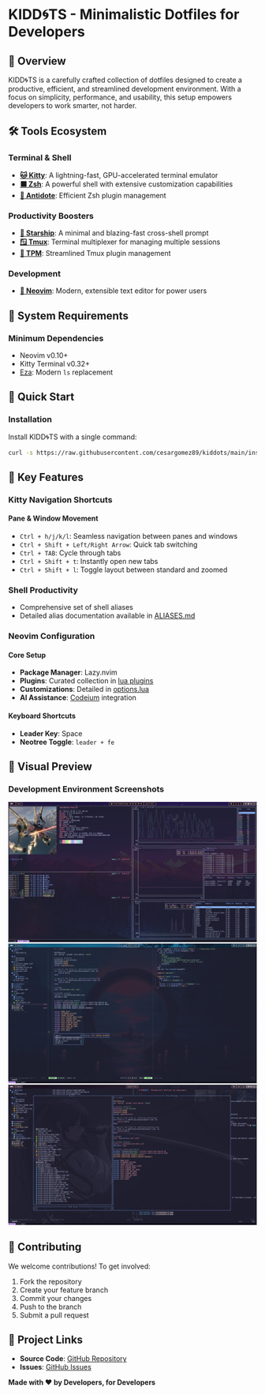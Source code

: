 # KIDD🌀TS - Minimalistic Dotfiles for Developers

## 🌟 Overview

KIDD🌀TS is a carefully crafted collection of dotfiles designed to create a productive, efficient, and streamlined development environment. With a focus on simplicity, performance, and usability, this setup empowers developers to work smarter, not harder.

## 🛠 Tools Ecosystem

### Terminal & Shell
- **[🐱 Kitty](https://sw.kovidgoyal.net/kitty/)**: A lightning-fast, GPU-accelerated terminal emulator
- **[⬛ Zsh](https://www.zsh.org/)**: A powerful shell with extensive customization capabilities
- **[💉 Antidote](https://getantidote.github.io/)**: Efficient Zsh plugin management

### Productivity Boosters
- **[🚀 Starship](https://starship.rs/)**: A minimal and blazing-fast cross-shell prompt
- **[🪟 Tmux](https://tmux.github.io/)**: Terminal multiplexer for managing multiple sessions
- **[🔌 TPM](https://github.com/tmux-plugins/tpm)**: Streamlined Tmux plugin management

### Development
- **[📓 Neovim](https://neovim.io/)**: Modern, extensible text editor for power users

## 🔧 System Requirements

### Minimum Dependencies
- Neovim v0.10+
- Kitty Terminal v0.32+
- [Eza](https://github.com/eza-community/eza): Modern `ls` replacement

## 🚀 Quick Start

### Installation
Install KIDD🌀TS with a single command:

```bash
curl -s https://raw.githubusercontent.com/cesargomez89/kiddots/main/install.sh | bash
```

## 🌈 Key Features

### Kitty Navigation Shortcuts

#### Pane & Window Movement
- `Ctrl + h/j/k/l`: Seamless navigation between panes and windows
- `Ctrl + Shift + Left/Right Arrow`: Quick tab switching
- `Ctrl + TAB`: Cycle through tabs
- `Ctrl + Shift + t`: Instantly open new tabs
- `Ctrl + Shift + l`: Toggle layout between standard and zoomed

### Shell Productivity
- Comprehensive set of shell aliases
- Detailed alias documentation available in [ALIASES.md](ALIASES.md)

### Neovim Configuration

#### Core Setup
- **Package Manager**: Lazy.nvim
- **Plugins**: Curated collection in [lua plugins](./nvim/lua/plugins/)
- **Customizations**: Detailed in [options.lua](/nvim/lua/options.lua)
- **AI Assistance**: [Codeium](https://codeium.com/) integration

#### Keyboard Shortcuts
- **Leader Key**: Space
- **Neotree Toggle**: `leader + fe`

## 📸 Visual Preview

### Development Environment Screenshots
![Workspace Overview](./screenshots/1.png)
![Terminal Setup](./screenshots/2.png)
![Neovim Interface](./screenshots/3.png)

## 🤝 Contributing

We welcome contributions! To get involved:
1. Fork the repository
2. Create your feature branch
3. Commit your changes
4. Push to the branch
5. Submit a pull request

## 🔗 Project Links
- **Source Code**: [GitHub Repository](https://github.com/cesargomez89/kiddots)
- **Issues**: [GitHub Issues](https://github.com/cesargomez89/kiddots/issues)

**Made with ❤️ by Developers, for Developers**
